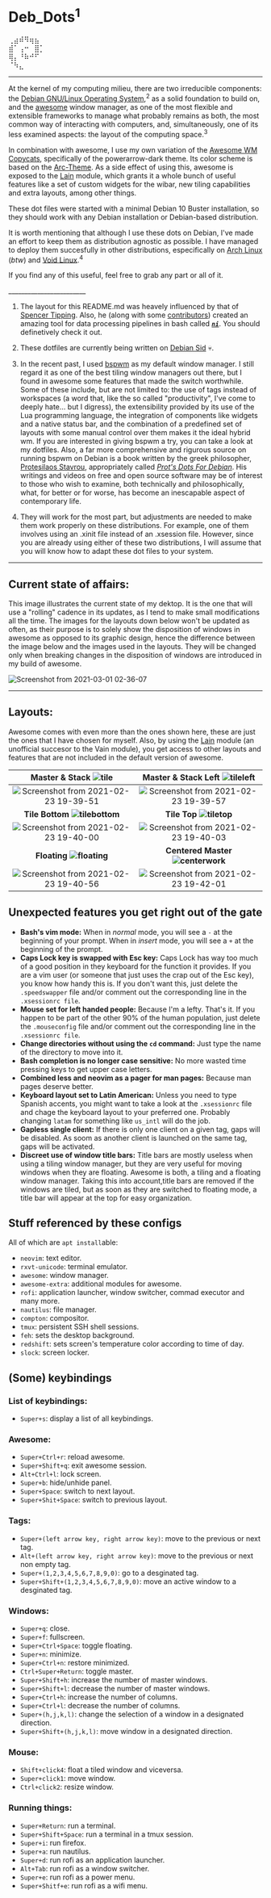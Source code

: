 # Deb_Dots<sup>1</sup> 
⢀⣴⠾⠻⢶⣦⠀  
⣾⠁⢠⠒⠀⣿⡁  
⢿⡄⠘⠷⠚⠋⠀  
⠈⠳⣄⠀⠀⠀
   
---     

At the kernel of my computing milieu, there are two irreducible components: the [Debian GNU/Linux Operating System](https://www.debian.org/),<sup>2</sup>  as a solid foundation to build on, and the [awesome](https://awesomewm.org/) window manager, as one of the most flexible and extensible frameworks to manage what probably remains as both, the most common way of interacting with computers, and, simultaneously, one of its less examined aspects: the layout of the computing space.<sup>3</sup> 

In combination with awesome, I use my own variation of the [Awesome WM Copycats](https://github.com/lcpz/awesome-copycats), specifically of the powerarrow-dark theme. Its color scheme is based on the [Arc-Theme](https://github.com/horst3180/Arc-theme). As a side effect of using this, awesome is exposed to the [Lain](https://github.com/lcpz/lain) module, which grants it a whole bunch of useful features like a set of custom widgets for the wibar, new tiling capabilities and extra layouts, among other things.
 
   These dot files were started with a minimal Debian 10 Buster installation, so they should work with any Debian installation or Debian-based distribution. 
     
   It is worth mentioning that although I use these dots on Debian, I've made an effort to keep them as distribution agnostic as possible. I have managed to deploy them succesfully in other distributions, especifically on [Arch Linux](https://archlinux.org/) (_btw_) and [Void Linux](https://voidlinux.org/).<sup>4</sup>

   If you find any of this useful, feel free to grab any part or all of it.
   
   \_\_\_\_\_\_\_\_\_\_\_\_\_\_\_\_\_\_\_\_\_\_\_\_
1.  The layout for this README.md was heavely influenced by that of [Spencer Tipping](https://github.com/spencertipping/dotfiles). Also, he (along with some [contributors](https://github.com/spencertipping/ni/graphs/contributors)) created an amazing tool for data processing pipelines in bash called [**_`ni`_**](https://github.com/spencertipping/ni). You should definetively check it out.

2. These dotfiles are currently being written on [Debian Sid](https://wiki.debian.org/DebianUnstable) :skull:. 

3. In the recent past, I used [bspwm](https://github.com/baskerville/bspwm) as my default window manager. I still regard it as one of the best tiling window managers out there, but I found in awesome some features that made the switch worthwhile. Some of these include, but are not limited to: the use of tags instead of workspaces (a word that, like the so called "productivity", I've come to deeply hate... but I digress), the extensibility provided by its use of the Lua programming language, the integration of components like widgets and a native status bar, and the combination of a predefined set of layouts with some manual control over them makes it the ideal hybrid wm. 
If you are interested in giving bspwm a try, you can take a look at my dotfiles. Also, a far more comprehensive and rigurous source on running bspwm on Debian is a book written by the greek philosopher, [Protesilaos Stavrou](https://protesilaos.com/), appropriately called _[Prot's Dots For Debian](https://protesilaos.com/pdfd/)_. His writings and videos on free and open source software may be of interest to those who wish to examine, both technically and philosophically, what, for better or for worse, has become an inescapable aspect of contemporary life. 

4.  They will work for the most part, but adjustments are needed to make them work properly on these distributions. For example, one of them involves using an .xinit file instead of an .xsession file. However, since you are already using either of these two distributions, I will assume that you will know how to adapt these dot files to your system.


 ---
 ## Current state of affairs:
 This image illustrates the current state of my dektop. It is the one that will use a "rolling" cadence in its updates, as I tend to make small modifications all the time. The images for the layouts down below won't be updated as often, as their purpose is to solely show the disposition of windows in awesome as opposed to its graphic design, hence the difference between the image below and the images used in the layouts. They will be changed only when breaking changes in the disposition of windows are introduced in my build of awesome.
 
![Screenshot from 2021-03-01 02-36-07](https://user-images.githubusercontent.com/64110504/109472500-d200f480-7a37-11eb-9b34-7044649022ce.png)
 
 ---
 
 ## Layouts:
 Awesome comes with even more than the ones shown here, these are just the ones that I have chosen for myself. Also, by using the [Lain](https://github.com/lcpz/lain/tree/33c0e0c2360a04fcc6f51bccb0ad2a7a9e9c07b3) module (an unofficial succesor to the Vain module), you get access to other layouts and features that are not included in the default version of awesome. 
  
| **Master & Stack ![tile](https://user-images.githubusercontent.com/64110504/109235140-b1fcd700-7792-11eb-9a2e-c82bf8532070.png)** | **Master & Stack Left ![tileleft](https://user-images.githubusercontent.com/64110504/109235218-de185800-7792-11eb-9b7f-6f4612bfbadf.png)** |
| :-------: | :-------: |  
| ![Screenshot from 2021-02-23 19-39-51](https://user-images.githubusercontent.com/64110504/108935764-d9796580-7613-11eb-80bf-1c87f4a2914c.png) | ![Screenshot from 2021-02-23 19-39-57](https://user-images.githubusercontent.com/64110504/108936095-eeee8f80-7613-11eb-852b-c15e74690953.png) |
| **Tile Bottom ![tilebottom](https://user-images.githubusercontent.com/64110504/109235254-f2f4eb80-7792-11eb-97d7-c5769b43dcc0.png)** | **Tile Top ![tiletop](https://user-images.githubusercontent.com/64110504/109235289-056f2500-7793-11eb-8663-b1b77a8fccfa.png)** |
| ![Screenshot from 2021-02-23 19-40-00](https://user-images.githubusercontent.com/64110504/108936354-ff066f00-7613-11eb-88ed-fa7d585402f5.png) | ![Screenshot from 2021-02-23 19-40-03](https://user-images.githubusercontent.com/64110504/108936642-12b1d580-7614-11eb-911f-7d03eb49ed56.png) |
| **Floating ![floating](https://user-images.githubusercontent.com/64110504/109235326-17e95e80-7793-11eb-94bd-ca5a759e1832.png)** | **Centered Master ![centerwork](https://user-images.githubusercontent.com/64110504/109235414-3fd8c200-7793-11eb-8619-84bba28091c4.png)** |
| ![Screenshot from 2021-02-23 19-40-56](https://user-images.githubusercontent.com/64110504/108937011-2b21f000-7614-11eb-8c4b-19aa0fb35975.png) | ![Screenshot from 2021-02-23 19-42-01](https://user-images.githubusercontent.com/64110504/108937247-39700c00-7614-11eb-89f8-59d242d592bb.png) |

## Unexpected features you get right out of the gate
- **Bash's vim mode:** When in _normal_ mode, you will see a `-` at the beginning of your prompt. When in _insert_ mode, you will see a `+` at the beginning of the prompt. 
- **Caps Lock key is swapped with Esc key:** Caps Lock has way too much of a good position in they keyboard for the function it provides. If you are a vim user (or someone that just uses the crap out of the Esc key), you know how handy this is. If you don't want this, just delete the `.speedswapper` file and/or comment out the corresponding line in the `.xsessionrc file`.
- **Mouse set for left handed people:** Because I'm a lefty. That's it. If you happen to be part of the other 90% of the human population, just delete the  `.mouseconfig` file and/or comment out the corresponding line in the `.xsessionrc file`.  
- **Change directories without using the `cd` command:** Just type the name of the directory to move into it. 
- **Bash completion is no longer case sensitive:** No more wasted time pressing keys to get upper case letters.
- **Combined less and neovim as a pager for man pages:** Because man pages deserve better.
- **Keyboard layout set to Latin American:** Unless you need to type Spanish accents, you might want to take a look at the `.xsessionrc` file and chage the keyboard layout to your preferred one. Probably changing  `latam` for something like `us_intl` will do the job.
- **Gapless single client:** If there is only one client on a given tag, gaps will be disabled. As soom as another client is launched on the same tag, gaps will be activated.
- **Discreet use of window title bars:** Title bars are mostly useless when using a tiling window manager, but they are very useful for moving windows when they are floating. Awesome is both, a tiling and a floating window manager. Taking this into account,title bars are removed if the windows are tiled, but as soon as they are switched to floating mode, a title bar will appear at the top for easy organization.

## Stuff referenced by these configs
All of which are `apt install`able:

- `neovim`: text editor.
- `rxvt-unicode`: terminal emulator.
- `awesome`: window manager.
- `awesome-extra`: additional modules for awesome.
- `rofi`: application launcher, window switcher, commad executor and many more.
- `nautilus`: file manager.
- `compton`: compositor.
- `tmux`: persistent SSH shell sessions.
- `feh`: sets the desktop background.
- `redshift`: sets screen's temperature color according to time of day.
- `slock`: screen locker.

## (Some) keybindings

### List of keybindings:
- `Super+s`: display a list of all keybindings.

### Awesome:
- `Super+Ctrl+r`: reload awesome.
- `Super+Shift+q`: exit awesome session.
- `Alt+Ctrl+l`: lock screen.
- `Super+b`: hide/unhide panel.
- `Super+Space`: switch to next layout.
- `Super+Shit+Space`: switch to previous layout.

### Tags:
- `Super+(left arrow key, right arrow key)`: move to the previous or next tag. 
- `Alt+(left arrow key, right arrow key)`: move to the previous or next non empty tag. 
- `Super+(1,2,3,4,5,6,7,8,9,0)`: go to a desginated tag.
- `Super+Shift+(1,2,3,4,5,6,7,8,9,0)`: move an active window to a desginated tag.

### Windows:
- `Super+q`: close.
- `Super+f`: fullscreen. 
- `Super+Ctrl+Space`: toggle floating. 
- `Super+n`: minimize.
- `Super+Ctrl+n`: restore minimized.
- `Ctrl+Super+Return`: toggle master.
- `Super+Shift+h`: increase the number of master windows.
- `Super+Shift+l`: decrease the number of master windows.
- `Super+Ctrl+h`: increase the number of columns.
- `Super+Ctrl+l`: decrease the number of columns.
- `Super+(h,j,k,l)`: change the selection of a window in a designated direction.
- `Super+Shift+(h,j,k,l)`: move window in a designated direction.

### Mouse:
- `Shift+click4`: float a tiled window and viceversa.
- `Super+click1`: move window.
- `Ctrl+click2`: resize window.

### Running things:
- `Super+Return`: run a terminal.
- `Super+Shift+Space`: run a terminal in a tmux session.
- `Super+i`: run firefox.
- `Super+a`: run nautilus.
- `Super+d`: run rofi as an application launcher.
- `Alt+Tab`: run rofi as a window switcher.
- `Super+e`: run rofi as a power menu. 
- `Super+Shitf+e`: run rofi as a wifi menu.
